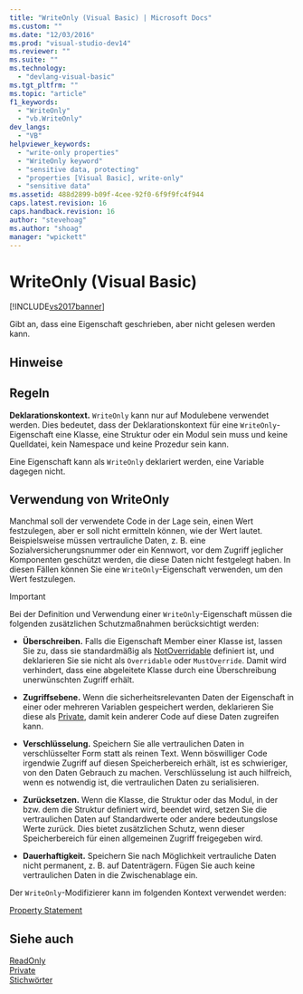 ```yaml
---
title: "WriteOnly (Visual Basic) | Microsoft Docs"
ms.custom: ""
ms.date: "12/03/2016"
ms.prod: "visual-studio-dev14"
ms.reviewer: ""
ms.suite: ""
ms.technology: 
  - "devlang-visual-basic"
ms.tgt_pltfrm: ""
ms.topic: "article"
f1_keywords: 
  - "WriteOnly"
  - "vb.WriteOnly"
dev_langs: 
  - "VB"
helpviewer_keywords: 
  - "write-only properties"
  - "WriteOnly keyword"
  - "sensitive data, protecting"
  - "properties [Visual Basic], write-only"
  - "sensitive data"
ms.assetid: 488d2899-b09f-4cee-92f0-6f9f9fc4f944
caps.latest.revision: 16
caps.handback.revision: 16
author: "stevehoag"
ms.author: "shoag"
manager: "wpickett"
---
```

# WriteOnly (Visual Basic)
[!INCLUDE[vs2017banner](../../../visual-basic/developing-apps/includes/vs2017banner.md)]

Gibt an, dass eine Eigenschaft geschrieben, aber nicht gelesen werden kann.  
  
## Hinweise  
  
## Regeln  
 **Deklarationskontext.** `WriteOnly` kann nur auf Modulebene verwendet werden.  Dies bedeutet, dass der Deklarationskontext für eine `WriteOnly`\-Eigenschaft eine Klasse, eine Struktur oder ein Modul sein muss und keine Quelldatei, kein Namespace und keine Prozedur sein kann.  
  
 Eine Eigenschaft kann als `WriteOnly` deklariert werden, eine Variable dagegen nicht.  
  
## Verwendung von WriteOnly  
 Manchmal soll der verwendete Code in der Lage sein, einen Wert festzulegen, aber er soll nicht ermitteln können, wie der Wert lautet.  Beispielsweise müssen vertrauliche Daten, z. B. eine Sozialversicherungsnummer oder ein Kennwort, vor dem Zugriff jeglicher Komponenten geschützt werden, die diese Daten nicht festgelegt haben.  In diesen Fällen können Sie eine `WriteOnly`\-Eigenschaft verwenden, um den Wert festzulegen.  
  
> [!IMPORTANT]
>  Bei der Definition und Verwendung einer `WriteOnly`\-Eigenschaft müssen die folgenden zusätzlichen Schutzmaßnahmen berücksichtigt werden:  
  
-   **Überschreiben.** Falls die Eigenschaft Member einer Klasse ist, lassen Sie zu, dass sie standardmäßig als [NotOverridable](../../../visual-basic/language-reference/modifiers/notoverridable.md) definiert ist, und deklarieren Sie sie nicht als `Overridable` oder `MustOverride`.  Damit wird verhindert, dass eine abgeleitete Klasse durch eine Überschreibung unerwünschten Zugriff erhält.  
  
-   **Zugriffsebene.** Wenn die sicherheitsrelevanten Daten der Eigenschaft in einer oder mehreren Variablen gespeichert werden, deklarieren Sie diese als [Private](../../../visual-basic/language-reference/modifiers/private.md), damit kein anderer Code auf diese Daten zugreifen kann.  
  
-   **Verschlüsselung.** Speichern Sie alle vertraulichen Daten in verschlüsselter Form statt als reinen Text.  Wenn böswilliger Code irgendwie Zugriff auf diesen Speicherbereich erhält, ist es schwieriger, von den Daten Gebrauch zu machen.  Verschlüsselung ist auch hilfreich, wenn es notwendig ist, die vertraulichen Daten zu serialisieren.  
  
-   **Zurücksetzen.** Wenn die Klasse, die Struktur oder das Modul, in der bzw. dem die Struktur definiert wird, beendet wird, setzen Sie die vertraulichen Daten auf Standardwerte oder andere bedeutungslose Werte zurück.  Dies bietet zusätzlichen Schutz, wenn dieser Speicherbereich für einen allgemeinen Zugriff freigegeben wird.  
  
-   **Dauerhaftigkeit.** Speichern Sie nach Möglichkeit vertrauliche Daten nicht permanent, z. B. auf Datenträgern.  Fügen Sie auch keine vertraulichen Daten in die Zwischenablage ein.  
  
 Der `WriteOnly`\-Modifizierer kann im folgenden Kontext verwendet werden:  
  
 [Property Statement](../../../visual-basic/language-reference/statements/property-statement.md)  
  
## Siehe auch  
 [ReadOnly](../../../visual-basic/language-reference/modifiers/readonly.md)   
 [Private](../../../visual-basic/language-reference/modifiers/private.md)   
 [Stichwörter](../../../visual-basic/language-reference/keywords/index.md)